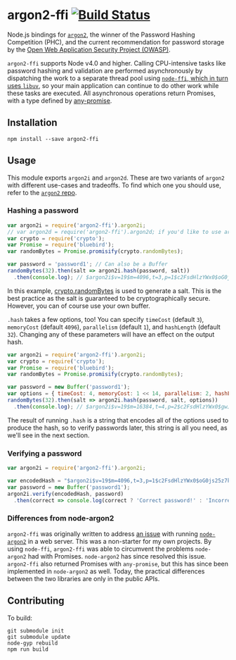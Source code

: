 # argon2-ffi [![Build Status](https://travis-ci.org/cjlarose/argon2-ffi.svg?branch=master)](https://travis-ci.org/cjlarose/argon2-ffi)

Node.js bindings for [`argon2`][argon2], the winner of the Password
Hashing Competition (PHC), and the current recommendation for
password storage by the [Open Web Application Security Project
(OWASP)][owasp].

`argon2-ffi` supports Node v4.0 and higher. Calling CPU-intensive tasks like
password hashing and validation are performed asynchronously by dispatching the
work to a separate thread pool using [`node-ffi`, which in turn uses
`libuv`][async-library-calls], so your main application can continue to do
other work while these tasks are executed. All asynchronous operations return
Promises, with a type defined by [any-promise](https://www.npmjs.com/package/any-promise).

[async-library-calls]: https://github.com/node-ffi/node-ffi/wiki/Node-FFI-Tutorial#async-library-calls

## Installation

    npm install --save argon2-ffi

## Usage

This module exports `argon2i` and `argon2d`. These are two variants
of `argon2` with different use-cases and tradeoffs. To find which
one you should use, refer to the [`argon2` repo][argon2].


### Hashing a password

```javascript
var argon2i = require('argon2-ffi').argon2i;
// var argon2d = require('argon2-ffi').argon2d; if you'd like to use argon2d
var crypto = require('crypto');
var Promise = require('bluebird');
var randomBytes = Promise.promisify(crypto.randomBytes);

var password = 'password1'; // Can also be a Buffer
randomBytes(32).then(salt => argon2i.hash(password, salt))
  .then(console.log); // $argon2i$v=19$m=4096,t=3,p=1$c2FsdHlzYWx0$oG0js25z7kM30xSg9+nAKtU0hrPa0UnvRnqQRZXHCV8
```

In this example,
[crypto.randomBytes](https://nodejs.org/api/crypto.html#crypto_crypto_randombytes_size_callback)
is used to generate a salt. This is the best practice as the salt is guaranteed
to be cryptographically secure. However, you can of course use your own buffer.

`.hash` takes a few options, too! You can specify `timeCost` (default `3`),
`memoryCost` (default `4096`), `parallelism` (default
`1`), and `hashLength` (default `32`). Changing any of these parameters will
have an effect on the output hash.

```javascript
var argon2i = require('argon2-ffi').argon2i;
var crypto = require('crypto');
var Promise = require('bluebird');
var randomBytes = Promise.promisify(crypto.randomBytes);

var password = new Buffer('password1');
var options = { timeCost: 4, memoryCost: 1 << 14, parallelism: 2, hashLength: 64 };
randomBytes(32).then(salt => argon2i.hash(password, salt, options))
  .then(console.log); // $argon2i$v=19$m=16384,t=4,p=2$c2FsdHlzYWx0$gwJY/FsXNSR3aS1ChVTgDZ9HbF3V7sbbYE5UmQsdXFHB4Tt6/RVtFWGIIJnzZ62nL9miurrvJnxhvORK64ddFg
```

The result of running `.hash` is a string that encodes all of the options used
to produce the hash, so to verify passwords later, this string is all you need,
as we'll see in the next section.

### Verifying a password

```javascript
var argon2i = require('argon2-ffi').argon2i;

var encodedHash = "$argon2i$v=19$m=4096,t=3,p=1$c2FsdHlzYWx0$oG0js25z7kM30xSg9+nAKtU0hrPa0UnvRnqQRZXHCV8";
var password = new Buffer('password1');
argon2i.verify(encodedHash, password)
  .then(correct => console.log(correct ? 'Correct password!' : 'Incorrect password'));
```

### Differences from node-argon2

`argon2-ffi` was originally written to address [an issue][node-argon2-issue]
with running [`node-argon2`][node-argon2] in a web server. This was a
non-starter for my own projects. By using `node-ffi`, `argon2-ffi` was able to
circumvent the problems `node-argon2` had with Promises. `node-argon2` has
since resolved this issue.  `argon2-ffi` also returned Promises with
`any-promise`, but this has since been implemented in `node-argon2` as well.
Today, the practical differences between the two libraries are only in the
public APIs.

[node-argon2-issue]: https://github.com/ranisalt/node-argon2/issues/33
[node-argon2]: https://github.com/ranisalt/node-argon2

## Contributing

To build:

    git submodule init
    git submodule update
    node-gyp rebuild
    npm run build

[argon2]: https://github.com/P-H-C/phc-winner-argon2
[owasp]: https://www.owasp.org/index.php/Password_Storage_Cheat_Sheet
